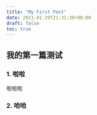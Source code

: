 ```yaml
---
title: "My First Post"
date: 2021-01-29T21:31:38+08:00
draft: false
toc: true
---
```


## 我的第一篇测试

### 1. 啦啦
啦啦啦

### 2. 哈哈

